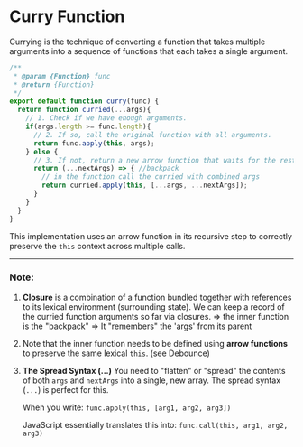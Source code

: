 # Curry Function
Currying is the technique of converting a function that takes multiple arguments into a sequence of functions that each takes a single argument.

```javascript
/**
 * @param {Function} func
 * @return {Function}
 */
export default function curry(func) {
  return function curried(...args){
    // 1. Check if we have enough arguments.
    if(args.length >= func.length){
      // 2. If so, call the original function with all arguments.
      return func.apply(this, args);
    } else {
      // 3. If not, return a new arrow function that waits for the rest.
      return (...nextArgs) => { //backpack
        // in the function call the curried with combined args
        return curried.apply(this, [...args, ...nextArgs]);
      }
    }
  }
}
```
This implementation uses an arrow function in its recursive step to correctly preserve the `this` context across multiple calls.

---

### Note:

1.  **Closure** is a combination of a function bundled together with references to its lexical environment (surrounding state). We can keep a record of the curried function arguments so far via closures.
    => the inner function is the "backpack" => It "remembers" the 'args' from its parent

2.  Note that the inner function needs to be defined using **arrow functions** to preserve the same lexical `this`. (see Debounce)

3.  **The Spread Syntax (...)**
    You need to "flatten" or "spread" the contents of both `args` and `nextArgs` into a single, new array. The spread syntax (`...`) is perfect for this.

    When you write:
    `func.apply(this, [arg1, arg2, arg3])`

    JavaScript essentially translates this into:
    `func.call(this, arg1, arg2, arg3)`
